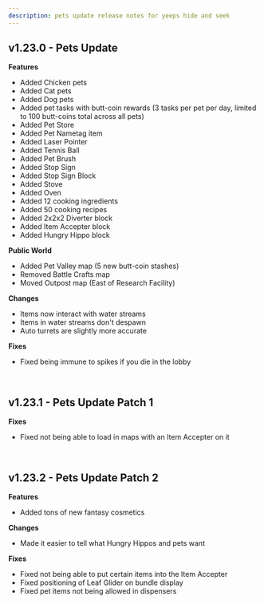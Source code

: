 ```yaml
---
description: pets update release notes for yeeps hide and seek
---
```

## v1.23.0 - Pets Update
**Features**

- Added Chicken pets
- Added Cat pets
- Added Dog pets
- Added pet tasks with butt-coin rewards (3 tasks per pet per day, limited to 100 butt-coins total across all pets)
- Added Pet Store
- Added Pet Nametag item
- Added Laser Pointer
- Added Tennis Ball
- Added Pet Brush
- Added Stop Sign
- Added Stop Sign Block
- Added Stove
- Added Oven
- Added 12 cooking ingredients
- Added 50 cooking recipes
- Added 2x2x2 Diverter block
- Added Item Accepter block
- Added Hungry Hippo block

**Public World**

- Added Pet Valley map (5 new butt-coin stashes)
- Removed Battle Crafts map
- Moved Outpost map (East of Research Facility)

**Changes**

- Items now interact with water streams
- Items in water streams don't despawn
- Auto turrets are slightly more accurate

**Fixes**

- Fixed being immune to spikes if you die in the lobby
<br/>

## v1.23.1 - Pets Update Patch 1
**Fixes**

- Fixed not being able to load in maps with an Item Accepter on it
<br/>

## v1.23.2 - Pets Update Patch 2
**Features**

- Added tons of new fantasy cosmetics

**Changes**

- Made it easier to tell what Hungry Hippos and pets want

**Fixes**
- Fixed not being able to put certain items into the Item Accepter
- Fixed positioning of Leaf Glider on bundle display
- Fixed pet items not being allowed in dispensers
